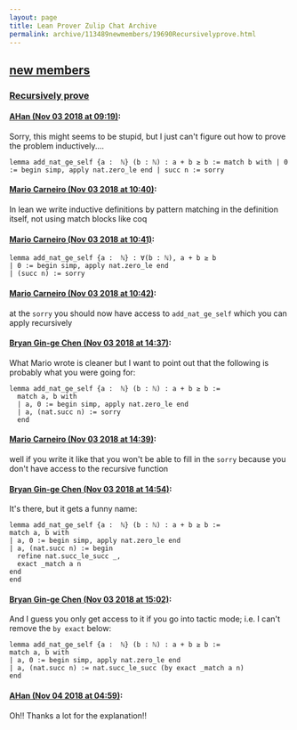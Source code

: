```yaml
---
layout: page
title: Lean Prover Zulip Chat Archive 
permalink: archive/113489newmembers/19690Recursivelyprove.html
---
```


## [new members](index.html)
### [Recursively prove](19690Recursivelyprove.html)

#### [AHan (Nov 03 2018 at 09:19)](https://leanprover.zulipchat.com/#narrow/stream/113489-new%20members/topic/Recursively%20prove/near/137105029):
Sorry, this might seems to be stupid, but I just can't figure out how to prove the problem inductively....

`lemma add_nat_ge_self {a :  ℕ} (b : ℕ) : a + b ≥ b :=
  match b with
  | 0 := begin simp, apply nat.zero_le end
  | succ n := sorry`

#### [Mario Carneiro (Nov 03 2018 at 10:40)](https://leanprover.zulipchat.com/#narrow/stream/113489-new%20members/topic/Recursively%20prove/near/137107106):
In lean we write inductive definitions by pattern matching in the definition itself, not using match blocks like coq

#### [Mario Carneiro (Nov 03 2018 at 10:41)](https://leanprover.zulipchat.com/#narrow/stream/113489-new%20members/topic/Recursively%20prove/near/137107116):
```
lemma add_nat_ge_self {a :  ℕ} : ∀(b : ℕ), a + b ≥ b
| 0 := begin simp, apply nat.zero_le end
| (succ n) := sorry
```

#### [Mario Carneiro (Nov 03 2018 at 10:42)](https://leanprover.zulipchat.com/#narrow/stream/113489-new%20members/topic/Recursively%20prove/near/137107156):
at the `sorry` you should now have access to `add_nat_ge_self` which you can apply recursively

#### [Bryan Gin-ge Chen (Nov 03 2018 at 14:37)](https://leanprover.zulipchat.com/#narrow/stream/113489-new%20members/topic/Recursively%20prove/near/137113734):
What Mario wrote is cleaner but I want to point out that the following is probably what you were going for:
```lean
lemma add_nat_ge_self {a :  ℕ} (b : ℕ) : a + b ≥ b :=
  match a, b with
  | a, 0 := begin simp, apply nat.zero_le end
  | a, (nat.succ n) := sorry
  end
```

#### [Mario Carneiro (Nov 03 2018 at 14:39)](https://leanprover.zulipchat.com/#narrow/stream/113489-new%20members/topic/Recursively%20prove/near/137113794):
well if you write it like that you won't be able to fill in the `sorry` because you don't have access to the recursive function

#### [Bryan Gin-ge Chen (Nov 03 2018 at 14:54)](https://leanprover.zulipchat.com/#narrow/stream/113489-new%20members/topic/Recursively%20prove/near/137114175):
It's there, but it gets a funny name:
```lean
lemma add_nat_ge_self {a :  ℕ} (b : ℕ) : a + b ≥ b :=
match a, b with
| a, 0 := begin simp, apply nat.zero_le end
| a, (nat.succ n) := begin
  refine nat.succ_le_succ _,
  exact _match a n
end
end
```

#### [Bryan Gin-ge Chen (Nov 03 2018 at 15:02)](https://leanprover.zulipchat.com/#narrow/stream/113489-new%20members/topic/Recursively%20prove/near/137114468):
And I guess you only get access to it if you go into tactic mode; i.e. I can't remove the `by exact` below:
```lean
lemma add_nat_ge_self {a :  ℕ} (b : ℕ) : a + b ≥ b :=
match a, b with
| a, 0 := begin simp, apply nat.zero_le end
| a, (nat.succ n) := nat.succ_le_succ (by exact _match a n)
end
```

#### [AHan (Nov 04 2018 at 04:59)](https://leanprover.zulipchat.com/#narrow/stream/113489-new%20members/topic/Recursively%20prove/near/137140650):
Oh!! Thanks a lot for the explanation!!

